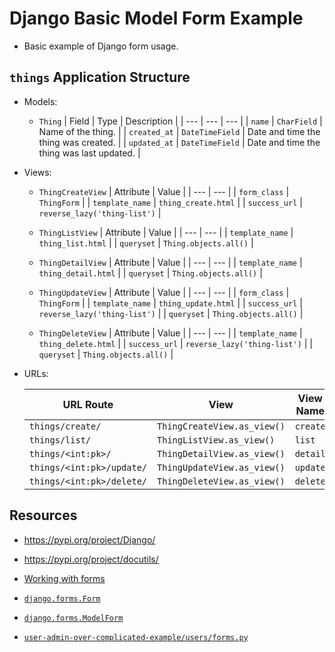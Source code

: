 # Django Basic Model Form Example

* Basic example of Django form usage.

## `things` Application Structure

* Models:
  * `Thing`
    | Field | Type | Description |
    | --- | --- | --- |
    | `name` | `CharField` | Name of the thing. |
    | `created_at` | `DateTimeField` | Date and time the thing was created. |
    | `updated_at` | `DateTimeField` | Date and time the thing was last updated. |

* Views:
  * `ThingCreateView`
    | Attribute | Value |
    | --- | --- |
    | `form_class` | `ThingForm` |
    | `template_name` | `thing_create.html` |
    | `success_url` | `reverse_lazy('thing-list')` |

  * `ThingListView`
    | Attribute | Value |
    | --- | --- |
    | `template_name` | `thing_list.html` |
    | `queryset` | `Thing.objects.all()` |
  
  * `ThingDetailView`
    | Attribute | Value |
    | --- | --- |
    | `template_name` | `thing_detail.html` |
    | `queryset` | `Thing.objects.all()` |

  * `ThingUpdateView`
    | Attribute | Value |
    | --- | --- |
    | `form_class` | `ThingForm` |
    | `template_name` | `thing_update.html` |
    | `success_url` | `reverse_lazy('thing-list')` |
    | `queryset` | `Thing.objects.all()` |

  * `ThingDeleteView`
    | Attribute | Value |
    | --- | --- |
    | `template_name` | `thing_delete.html` |
    | `success_url` | `reverse_lazy('thing-list')` |
    | `queryset` | `Thing.objects.all()` |

* URLs:

  | URL Route | View | View Name |
  | --- | --- | --- |
  | `things/create/` | `ThingCreateView.as_view()` | `create` |
  | `things/list/` | `ThingListView.as_view()` | `list` |
  | `things/<int:pk>/` | `ThingDetailView.as_view()` | `detail` |
  | `things/<int:pk>/update/` | `ThingUpdateView.as_view()` | `update` |
  | `things/<int:pk>/delete/` | `ThingDeleteView.as_view()` | `delete` |

## Resources

* <https://pypi.org/project/Django/>
* <https://pypi.org/project/docutils/>

* [Working with forms](https://docs.djangoproject.com/en/4.1/topics/forms/#working-with-forms)
* [`django.forms.Form`](https://docs.djangoproject.com/en/4.1/ref/forms/api/#django.forms.Form)
* [`django.forms.ModelForm`](https://docs.djangoproject.com/en/4.1/topics/forms/modelforms/#django.forms.ModelForm)
* [`user-admin-over-complicated-example/users/forms.py`](https://github.com/brucestull/examples/blob/main/django/user-admin-over-complicated-example/users/forms.py)
